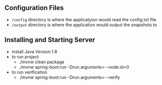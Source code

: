 ## Configuration Files
- <code>/config</code> directory is where the applicatyion would read the config.txt file
- <code>/output</code> directory is where the application would output the snapshots to

## Installing and Starting Server
- install Java Version 1.8
- to run project
  - ./mvnw clean package
  - ./mvnw spring-boot:run -Drun.arguments=--node.id=0
- to run verification
  - ./mvnw spring-boot:run -Drun.arguments=--verify
